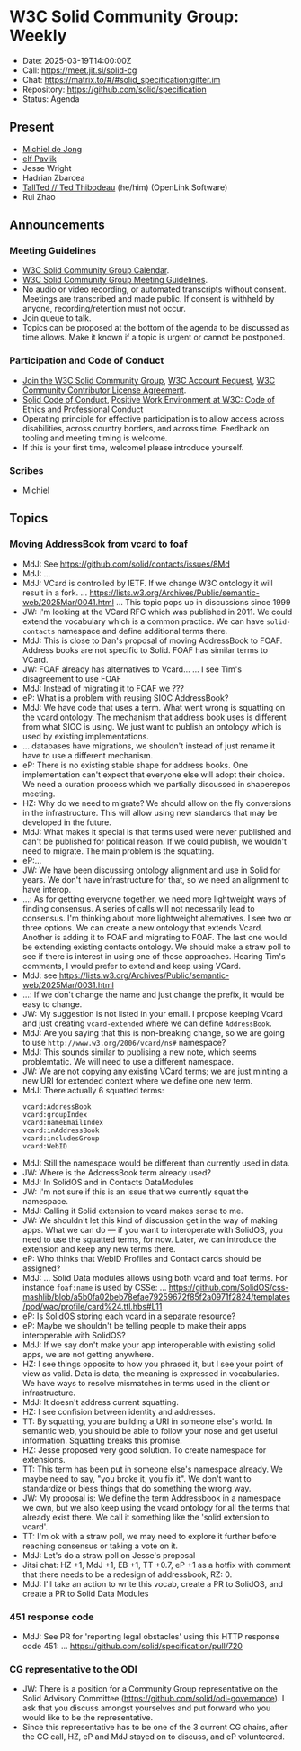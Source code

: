 # W3C Solid Community Group: Weekly

* Date: 2025-03-19T14:00:00Z
* Call: https://meet.jit.si/solid-cg
* Chat: https://matrix.to/#/#solid_specification:gitter.im
* Repository: https://github.com/solid/specification
* Status: Agenda


## Present
* [Michiel de Jong](https://michielbdejong.com)
* [elf Pavlik](https://elf-pavlik.hackers4peace.net)
* Jesse Wright
* Hadrian Zbarcea
* [TallTed // Ted Thibodeau](https://github.com/TallTed/) (he/him) (OpenLink Software)
* Rui Zhao


## Announcements

### Meeting Guidelines
* [W3C Solid Community Group Calendar](https://www.w3.org/groups/cg/solid/calendar).
* [W3C Solid Community Group Meeting Guidelines](https://github.com/w3c-cg/solid/blob/main/meetings/README.md).
* No audio or video recording, or automated transcripts without consent. Meetings are transcribed and made public. If consent is withheld by anyone, recording/retention must not occur.
* Join queue to talk.
* Topics can be proposed at the bottom of the agenda to be discussed as time allows. Make it known if a topic is urgent or cannot be postponed.

### Participation and Code of Conduct
* [Join the W3C Solid Community Group](https://www.w3.org/community/solid/join), [W3C Account Request](http://www.w3.org/accounts/request), [W3C Community Contributor License Agreement](https://www.w3.org/community/about/agreements/cla/).
* [Solid Code of Conduct](https://github.com/solid/process/blob/main/code-of-conduct.md), [Positive Work Environment at W3C: Code of Ethics and Professional Conduct](https://www.w3.org/Consortium/cepc/)
* Operating principle for effective participation is to allow access across disabilities, across country borders, and across time. Feedback on tooling and meeting timing is welcome.
* If this is your first time, welcome! please introduce yourself.


### Scribes
* Michiel

## Topics

### Moving AddressBook from vcard to foaf

* MdJ: See https://github.com/solid/contacts/issues/8Md
* MdJ: ...
* MdJ: VCard is controlled by IETF. If we change W3C ontology it will result in a fork.
  ... https://lists.w3.org/Archives/Public/semantic-web/2025Mar/0041.html
  ... This topic pops up in discussions since 1999
* JW: I'm looking at the VCard RFC which was published in 2011. We could extend the vocabulary which is a common practice. We can have `solid-contacts` namespace and define additional terms there.
* MdJ: This is close to Dan's proposal of moving AddressBook to FOAF. Address books are not specific to Solid. FOAF has similar terms to VCard. 
* JW: FOAF already has alternatives to Vcard...
  ... I see Tim's disagreement to use FOAF
* MdJ: Instead of migrating it to FOAF we ???
* eP: What is a problem with reusing SIOC AddressBook?
* MdJ: We have code that uses a term. What went wrong is squatting on the vcard ontology. The mechanism that address book uses is different from what SIOC is using. We just want to publish an ontology which is used by existing implementations.
* ... databases have migrations, we shouldn't instead of just rename it have to use a different mechanism.
* eP: There is no existing stable shape for address books. One implementation can't expect that everyone else will adopt their choice. We need a curation process which we partially discussed in shaperepos meeting. 
* HZ: Why do we need to migrate? We should allow on the fly conversions in the infrastructure. This will allow using new standards that may be developed in the future.
* MdJ: What makes it special is that terms used were never published and can't be published for political reason. If we could publish, we wouldn't need to migrate. The main problem is the squatting.
* eP:...
* JW: We have been discussing ontology alignment and use in Solid for years. We don't have infrastructure for that, so we need an alignment to have interop.
* ...: As for getting everyone together, we need more lightweight ways of finding consensus. A series of calls will not necessarily lead to consensus. I'm thinking about more lightweight alternatives. I see two or three options. We can create a new ontology that extends Vcard. Another is adding it to FOAF and migrating to FOAF. The last one would be extending existing contacts ontology. We should make a straw poll to see if there is interest in using one of those approaches. Hearing Tim's comments, I would prefer to extend and keep using VCard.
* MdJ: see https://lists.w3.org/Archives/Public/semantic-web/2025Mar/0031.html
* ...: If we don't change the name and just change the prefix, it would be easy to change.
* JW: My suggestion is not listed in your email. I propose keeping Vcard and just creating `vcard-extended` where we can define `AddressBook`.
* MdJ: Are you saying that this is non-breaking change, so we are going to use `http://www.w3.org/2006/vcard/ns#` namespace?
* MdJ: This sounds similar to publising a new note, which seems problemtatic. We will need to use a different namespace.
* JW: We are not copying any existing VCard terms; we are just minting a new URI for extended context where we define one new term.
* MdJ: There actually 6 squatted terms:
  ```
  vcard:AddressBook
  vcard:groupIndex
  vcard:nameEmailIndex
  vcard:inAddressBook
  vcard:includesGroup
  vcard:WebID
  ```  
* MdJ: Still the namespace would be different than currently used in data.
* JW: Where is the AddressBook term already used?
* MdJ: In SolidOS and in Contacts DataModules
* JW: I'm not sure if this is an issue that we currently squat the namespace.
* MdJ: Calling it Solid extension to vcard makes sense to me.
* JW: We shouldn't let this kind of discussion get in the way of making apps. What we can do — if you want to interoperate with SolidOS, you need to use the squatted terms, for now. Later, we can introduce the extension and keep any new terms there.
* eP: Who thinks that WebID Profiles and Contact cards should be assigned?
* MdJ: ... Solid Data modules allows using both vcard and foaf terms. For instance `foaf:name` is used by CSSe: 
  ... https://github.com/SolidOS/css-mashlib/blob/a5b0fa02beb78efae79259672f85f2a0971f2824/templates/pod/wac/profile/card%24.ttl.hbs#L11
* eP: Is SolidOS storing each vcard in a separate resource?
* eP: Maybe we shouldn't be telling people to make their apps interoperable with SolidOS?
* MdJ: If we say don't make your app interoperable with existing solid apps, we are not getting anywhere.
* HZ: I see things opposite to how you phrased it, but I see your point of view as valid. Data is data, the meaning is expressed in vocabularies. We have ways to resolve mismatches in terms used in the client or infrastructure.
* MdJ: It doesn't address current squatting.
* HZ: I see confision between identity and addresses.
* TT: By squatting, you are building a URI in someone else's world. In semantic web, you should be able to follow your nose and get useful information. Squatting breaks this promise.
* HZ: Jesse proposed very good solution. To create namespace for extensions.
* TT: This term has been put in someone else's namespace already. We maybe need to say, "you broke it, you fix it". We don't want to standardize or bless things that do something the wrong way.
* JW: My proposal is: We define the term Addressbook in a namespace we own, but we also keep using the vcard ontology for all the terms that already exist there. We call it something like the 'solid extension to vcard'.
* TT: I'm ok with a straw poll, we may need to explore it further before reaching consensus or taking a vote on it.
* MdJ: Let's do a straw poll on Jesse's proposal
* Jitsi chat: HZ +1, MdJ +1, EB +1, TT +0.7, eP +1 as a hotfix with comment that there needs to be a redesign of addressbook, RZ: 0.
* MdJ: I'll take an action to write this vocab, create a PR to SolidOS, and create a PR to Solid Data Modules

### 451 response code

* MdJ: See PR for 'reporting legal obstacles' using this HTTP response code 451:
  ... https://github.com/solid/specification/pull/720

### CG representative to the ODI

* JW: There is a position for a Community Group representative on the Solid Advisory Committee (https://github.com/solid/odi-governance). I ask that you discuss amongst yourselves and put forward who you would like to be the representative.
* Since this representative has to be one of the 3 current CG chairs, after the CG call, HZ, eP and MdJ stayed on to discuss, and eP volunteered.

